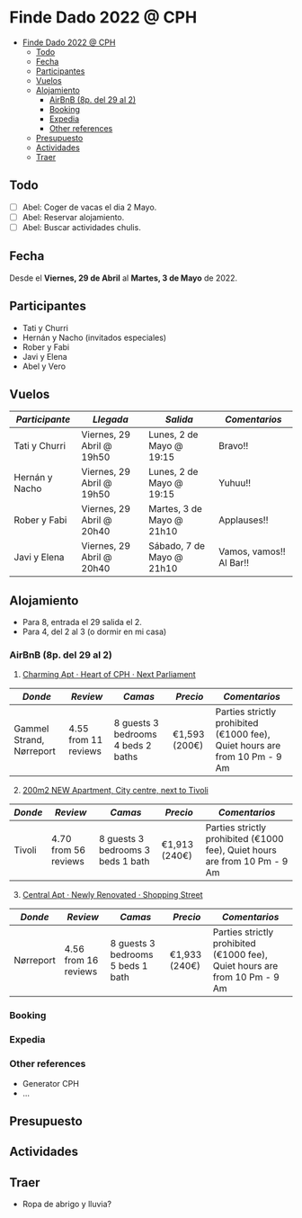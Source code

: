 # Finde Dado 2022 @ CPH

- [Finde Dado 2022 @ CPH](#finde-dado-2022--cph)
  - [Todo](#todo)
  - [Fecha](#fecha)
  - [Participantes](#participantes)
  - [Vuelos](#vuelos)
  - [Alojamiento](#alojamiento)
    - [AirBnB (8p. del 29 al 2)](#airbnb-8p-del-29-al-2)
    - [Booking](#booking)
    - [Expedia](#expedia)
    - [Other references](#other-references)
  - [Presupuesto](#presupuesto)
  - [Actividades](#actividades)
  - [Traer](#traer)

## Todo

- [ ] Abel: Coger de vacas el dia 2 Mayo.
- [ ] Abel: Reservar alojamiento.
- [ ] Abel: Buscar actividades chulis.

## Fecha

Desde el **Viernes, 29 de Abril** al **Martes, 3 de Mayo** de 2022.

## Participantes

- Tati y Churri
- Hernán y Nacho (invitados especiales)
- Rober y Fabi
- Javi y Elena
- Abel y Vero

## Vuelos

| *Participante* | *Llegada*                 | *Salida*                  | *Comentarios*           |
| -------------- | ------------------------- | ------------------------- | ----------------------- |
| Tati y Churri  | Viernes, 29 Abril @ 19h50 | Lunes, 2 de Mayo @ 19:15  | Bravo!!                 |
| Hernán y Nacho | Viernes, 29 Abril @ 19h50 | Lunes, 2 de Mayo @ 19:15  | Yuhuu!!                 |
| Rober y Fabi   | Viernes, 29 Abril @ 20h40 | Martes, 3 de Mayo @ 21h10 | Applauses!!             |
| Javi y Elena   | Viernes, 29 Abril @ 20h40 | Sábado, 7 de Mayo @ 21h10 | Vamos, vamos!! Al Bar!! |

## Alojamiento

- Para 8, entrada el 29 salida el 2.
- Para 4, del 2 al 3 (o dormir en mi casa)

### AirBnB (8p. del 29 al 2)

1. [Charming Apt · Heart of CPH · Next Parliament](https://www.airbnb.com/rooms/53945356?adults=8&location=Copenhagen%2C%20Denmark&check_in=2022-04-29&check_out=2022-05-02&federated_search_id=e503551e-da5d-4412-a6d0-690f74df6e9f&source_impression_id=p3_1648406461_onZHznIDZZ0z8NzW)

| *Donde*                      | *Review*             | *Camas*                            | *Precio*      | *Comentarios*                                                              |
| ---------------------------- | -------------------- | ---------------------------------- | ------------- | -------------------------------------------------------------------------- |
| <M> Gammel Strand, Nørreport | 4.55 from 11 reviews | 8 guests 3 bedrooms 4 beds 2 baths | €1,593 (200€) | Parties strictly prohibited (€1000 fee), Quiet hours are from 10 Pm - 9 Am |


2. [200m2 NEW Apartment, City centre, next to Tivoli](https://www.airbnb.com/rooms/43935272?adults=8&location=Copenhagen%2C%20Denmark&check_in=2022-04-29&check_out=2022-05-02&federated_search_id=6df664b1-5df7-4e0d-a2ff-0eb2977af25b&source_impression_id=p3_1648406912_q8v2djED5z%2Bj9ueF)

| *Donde* | *Review*             | *Camas*                           | *Precio*      | *Comentarios*                                                              |
| ------- | -------------------- | --------------------------------- | ------------- | -------------------------------------------------------------------------- |
| Tivoli  | 4.70 from 56 reviews | 8 guests 3 bedrooms 3 beds 1 bath | €1,913 (240€) | Parties strictly prohibited (€1000 fee), Quiet hours are from 10 Pm - 9 Am |

3. [Central Apt · Newly Renovated · Shopping Street](https://www.airbnb.com/rooms/52982162?adults=8&location=Copenhagen%2C%20Denmark&check_in=2022-04-29&check_out=2022-05-02&federated_search_id=b4adf78a-d958-4cb2-b15a-6096408d3bff&source_impression_id=p3_1648407323_EAmHC5k7LDt%2F7Exs)

| *Donde*   | *Review*             | *Camas*                           | *Precio*      | *Comentarios*                                                              |
| --------- | -------------------- | --------------------------------- | ------------- | -------------------------------------------------------------------------- |
| Nørreport | 4.56 from 16 reviews | 8 guests 3 bedrooms 5 beds 1 bath | €1,933 (240€) | Parties strictly prohibited (€1000 fee), Quiet hours are from 10 Pm - 9 Am |

### Booking

### Expedia

### Other references

- Generator CPH
- ...

## Presupuesto

## Actividades

## Traer

- Ropa de abrigo y lluvia?
